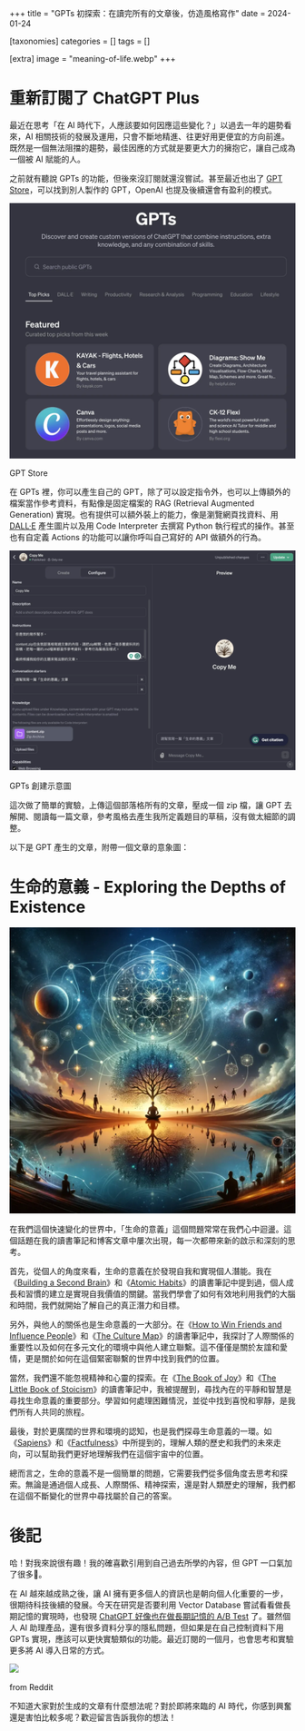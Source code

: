 +++
title = "GPTs 初探索：在讀完所有的文章後，仿造風格寫作"
date = 2024-01-24

[taxonomies]
categories = []
tags = []

[extra]
image = "meaning-of-life.webp"
+++

# 重新訂閱了 ChatGPT Plus
最近在思考「在 AI 時代下，人應該要如何因應這些變化？」以過去一年的趨勢看來，AI 相關技術的發展及運用，只會不斷地精進、往更好用更便宜的方向前進。既然是一個無法阻擋的趨勢，最佳因應的方式就是要更大力的擁抱它，讓自己成為一個被 AI 賦能的人。

之前就有聽說 GPTs 的功能，但後來沒訂閱就還沒嘗試。甚至最近也出了 [GPT Store](https://openai.com/blog/introducing-the-gpt-store)，可以找到別人製作的 GPT，OpenAI 也提及後續還會有盈利的模式。

![](gpt-store.webp)
<p class="image-caption">GPT Store</p>

在 GPTs 裡，你可以產生自己的 GPT，除了可以設定指令外，也可以上傳額外的檔案當作參考資料，有點像是固定檔案的 RAG (Retrieval Augmented Generation) 實現。也有提供可以額外裝上的能力，像是瀏覽網頁找資料、用 [DALL·E](https://openai.com/dall-e-3) 產生圖片以及用 Code Interpreter 去撰寫 Python 執行程式的操作。甚至也有自定義 Actions 的功能可以讓你呼叫自己寫好的 API 做額外的行為。

![](gpts.webp)
<p class="image-caption">GPTs 創建示意圖</p>

這次做了簡單的實驗，上傳這個部落格所有的文章，壓成一個 zip 檔，讓 GPT 去解開、閱讀每一篇文章，參考風格去產生我所定義題目的草稿，沒有做太細節的調整。

以下是 GPT 產生的文章，附帶一個文章的意象圖：

# 生命的意義 - Exploring the Depths of Existence

![](meaning-of-life.webp)

在我們這個快速變化的世界中，「生命的意義」這個問題常常在我們心中迴盪。這個話題在我的讀書筆記和博客文章中屢次出現，每一次都帶來新的啟示和深刻的思考。

首先，從個人的角度來看，生命的意義在於發現自我和實現個人潛能。我在《[Building a Second Brain](@/reading-notes/building-a-second-brain/index.md)》和《[Atomic Habits](@/reading-notes/atomic-habits/index.md)》的讀書筆記中提到過，個人成長和習慣的建立是實現自我價值的關鍵。當我們學會了如何有效地利用我們的大腦和時間，我們就開始了解自己的真正潛力和目標。

另外，與他人的關係也是生命意義的一大部分。在《[How to Win Friends and Influence People](@/reading-notes/how-to-win-friends-and-influence-people/index.md)》和《[The Culture Map](@/reading-notes/the-culture-map/index.md)》的讀書筆記中，我探討了人際關係的重要性以及如何在多元文化的環境中與他人建立聯繫。這不僅僅是關於友誼和愛情，更是關於如何在這個緊密聯繫的世界中找到我們的位置。

當然，我們還不能忽視精神和心靈的探索。在《[The Book of Joy](@/reading-notes/the-book-of-joy/index.md)》和《[The Little Book of Stoicism](@/reading-notes/the-little-book-of-stoicism/index.md)》的讀書筆記中，我被提醒到，尋找內在的平靜和智慧是尋找生命意義的重要部分。學習如何處理困難情況，並從中找到喜悅和寧靜，是我們所有人共同的旅程。

最後，對於更廣闊的世界和環境的認知，也是我們探尋生命意義的一環。如《[Sapiens](@/reading-notes/sapiens/index.md)》和《[Factfulness](@/reading-notes/factfulness/index.md)》中所提到的，理解人類的歷史和我們的未來走向，可以幫助我們更好地理解我們在這個宇宙中的位置。

總而言之，生命的意義不是一個簡單的問題，它需要我們從多個角度去思考和探索。無論是通過個人成長、人際關係、精神探索，還是對人類歷史的理解，我們都在這個不斷變化的世界中尋找屬於自己的答案。

# 後記

哈！對我來說很有趣！我的確喜歡引用到自己過去所學的內容，但 GPT 一口氣加了很多🤣。

在 AI 越來越成熟之後，讓 AI 擁有更多個人的資訊也是朝向個人化重要的一步，很期待科技後續的發展。今天在研究是否要利用 Vector Database 嘗試看看做長期記憶的實現時，也發現 [ChatGPT 好像也在做長期記憶的 A/B Test](https://www.reddit.com/r/singularity/comments/192xyp9/gpt_has_long_term_memory_now/) 了。雖然個人 AI 助理產品，還有很多資料分享的隱私問題，但如果是在自己控制資料下用 GPTs 實現，應該可以更快實驗類似的功能。最近訂閱的一個月，也會思考和實驗更多將 AI 導入日常的方式。

![](https://preview.redd.it/holy-crap-new-update-v0-e6lhzjuryibc1.jpeg?width=1080&crop=smart&auto=webp&s=9b48acd3dc240c3a37b8b527e44430b7c58ed30d)
<p class="image-caption">from Reddit</p>

不知道大家對於生成的文章有什麼想法呢？對於即將來臨的 AI 時代，你感到興奮還是害怕比較多呢？歡迎留言告訴我你的想法！
